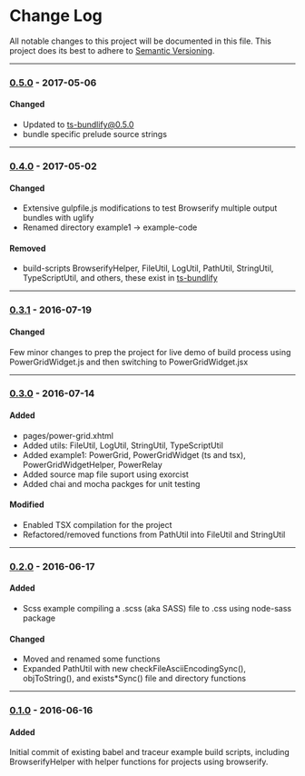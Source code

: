 ﻿# Change Log
All notable changes to this project will be documented in this file.
This project does its best to adhere to [Semantic Versioning](http://semver.org/).


--------
### [0.5.0](N/A) - 2017-05-06
#### Changed
* Updated to ts-bundlify@0.5.0
* bundle specific prelude source strings


--------
### [0.4.0](https://github.com/TeamworkGuy2/browser-bundle-examples/commit/b7982386b3161669aab7cc4bed0adc23869585d6) - 2017-05-02
#### Changed
* Extensive gulpfile.js modifications to test Browserify multiple output bundles with uglify
* Renamed directory example1 -> example-code

#### Removed
* build-scripts BrowserifyHelper, FileUtil, LogUtil, PathUtil, StringUtil, TypeScriptUtil, and others, these exist in [ts-bundlify](https://github.com/TeamworkGuy2/ts-bundlify)


--------
### [0.3.1](https://github.com/TeamworkGuy2/browser-bundle-examples/commit/c24cdd57ae763b8a2df3f159ce536ed1277f4503) - 2016-07-19
#### Changed
Few minor changes to prep the project for live demo of build process using PowerGridWidget.js and then switching to PowerGridWidget.jsx


--------
### [0.3.0](https://github.com/TeamworkGuy2/browser-bundle-examples/commit/358a26013afbda1cf66121dd735f2414deb13924) - 2016-07-14
#### Added
* pages/power-grid.xhtml
* Added utils: FileUtil, LogUtil, StringUtil, TypeScriptUtil
* Added example1: PowerGrid, PowerGridWidget (ts and tsx), PowerGridWidgetHelper, PowerRelay
* Added source map file suport using exorcist
* Added chai and mocha packges for unit testing

#### Modified
* Enabled TSX compilation for the project
* Refactored/removed functions from PathUtil into FileUtil and StringUtil


--------
### [0.2.0](https://github.com/TeamworkGuy2/browser-bundle-examples/commit/e95705007b5618be91c173b9a06e942235ca1ff7) - 2016-06-17
#### Added
* Scss example compiling a .scss (aka SASS) file to .css using node-sass package

#### Changed
* Moved and renamed some functions
* Expanded PathUtil with new checkFileAsciiEncodingSync(), objToString(), and exists*Sync() file and directory functions


--------
### [0.1.0](https://github.com/TeamworkGuy2/browser-bundle-examples/commit/dc20b31407021b5cdc588272a866192a25dff4a2) - 2016-06-16
#### Added
Initial commit of existing babel and traceur example build scripts, including BrowserifyHelper with helper functions for projects using browserify.